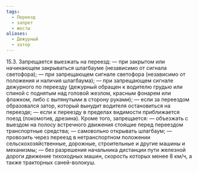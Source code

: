```yaml
---
tags:
  - Переезд
  - запрет
  - жесты
aliases:
  - Дежурный
  - затор
---
```


15.3. Запрещается выезжать на переезд:
—	при закрытом или начинающем закрываться шлагбауме (независимо от сигнала светофора);
—	при запрещающем сигнале светофора (независимо от положения и наличия шлагбаума);
—	при запрещающем сигнале дежурного по переезду (дежурный обращен к водителю грудью или спиной с поднятым над головой жезлом, красным фонарем или флажком, либо с вытянутыми в сторону руками);
—	если за переездом образовался затор, который вынудит водителя остановиться на переезде;
—	если к переезду в пределах видимости приближается поезд (локомотив, дрезина).
Кроме того, запрещается:
—	объезжать с выездом на полосу встречного движения стоящие перед переездом транспортные средства;
—	самовольно открывать шлагбаум;
—	провозить через переезд в нетранспортном положении сельскохозяйственные, дорожные, строительные и другие машины и механизмы;
—	без разрешения начальника дистанции пути железной дороги движение тихоходных машин, скорость которых менее 8 км/ч, а также тракторных саней-волокуш.